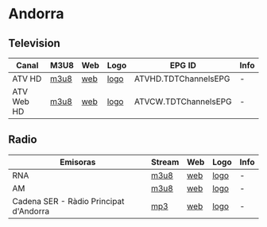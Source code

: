 # Andorra

## Television

| Canal | M3U8 | Web | Logo | EPG ID | Info |
| - | - | - | - | - | - |
| ATV HD | [m3u8](http://videos.rtva.ad:1935/live/rtva/playlist.m3u8) | [web](http://www.andorradifusio.ad/endirecte/atv) | [logo](http://graph.facebook.com/rtva.andorra/picture?width=320&height=320) | ATVHD.TDTChannelsEPG | - |
| ATV Web HD | [m3u8](http://videos.rtva.ad:1935/live/web/playlist.m3u8) | [web](http://www.andorradifusio.ad/endirecte/canalweb) | [logo](http://graph.facebook.com/rtva.andorra/picture?width=320&height=320) | ATVCW.TDTChannelsEPG | - |

## Radio

| Emisoras | Stream | Web | Logo | Info |
| - | - | - | - | - |
| RNA | [m3u8](http://videos.rtva.ad:1935/live/rna/playlist.m3u8) | [web](http://www.andorradifusio.ad/endirecte/rna) | [logo](http://graph.facebook.com/rtva.andorra/picture?width=320&height=320) | - |
| AM | [m3u8](http://videos.rtva.ad:1935/live/am/playlist.m3u8) | [web](http://www.andorradifusio.ad/endirecte/am) | [logo](http://graph.facebook.com/rtva.andorra/picture?width=320&height=320) | - |
| Cadena SER - Ràdio Principat d'Andorra | [mp3](http://playerservices.streamtheworld.com/api/livestream-redirect/SER_ANDORRA.mp3) | [web](https://play.cadenaser.com/emisora/radio_ser_principat_d_andorra/) | [logo](http://graph.facebook.com/cadenaser/picture?width=320&height=320) | - |
